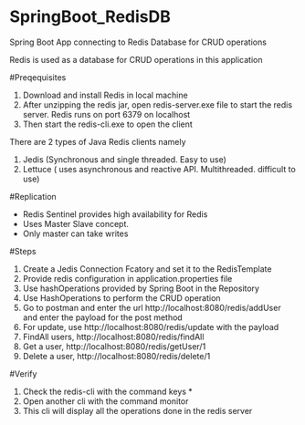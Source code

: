 # SpringBoot_RedisDB
Spring Boot App connecting to Redis Database for CRUD operations

Redis is used as a database for CRUD operations in this application

#Preqequisites

1. Download and install Redis in local machine
2. After unzipping the redis jar, open redis-server.exe file to start the redis server. Redis runs on port 6379 on localhost
3. Then start the redis-cli.exe to open the client

There are 2 types of Java Redis clients namely

1. Jedis (Synchronous and single threaded. Easy to use)
2. Lettuce ( uses asynchronous and reactive API. Multithreaded. difficult to use)

#Replication

- Redis Sentinel provides high availability for Redis
- Uses Master Slave concept.
- Only master can take writes

#Steps

1. Create a Jedis Connection Fcatory and set it to the RedisTemplate
2. Provide redis configuration in application.properties file
3. Use hashOperations provided by Spring Boot in the Repository
4. Use HashOperations to perform the CRUD operation
5. Go to postman and enter the url http://localhost:8080/redis/addUser and enter the payload for the post method
6. For update, use http://localhost:8080/redis/update with the payload
7. FindAll users, http://localhost:8080/redis/findAll
8. Get a user, http://localhost:8080/redis/getUser/1
9. Delete a user, http://localhost:8080/redis/delete/1

#Verify
1. Check the redis-cli with the command keys *
2. Open another cli with the command monitor
3. This cli will display all the operations done in the redis server

